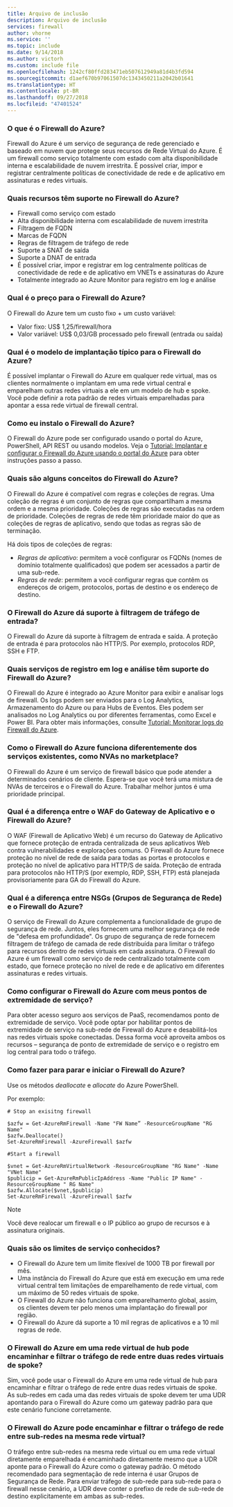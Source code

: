 ```yaml
---
title: Arquivo de inclusão
description: Arquivo de inclusão
services: firewall
author: vhorne
ms.service: ''
ms.topic: include
ms.date: 9/14/2018
ms.author: victorh
ms.custom: include file
ms.openlocfilehash: 1242cf80ffd283471eb507612949a81d4b3fd594
ms.sourcegitcommit: d1aef670b97061507dc1343450211a2042b01641
ms.translationtype: HT
ms.contentlocale: pt-BR
ms.lasthandoff: 09/27/2018
ms.locfileid: "47401524"
---
```

### <a name="what-is-azure-firewall"></a>O que é o Firewall do Azure?

Firewall do Azure é um serviço de segurança de rede gerenciado e baseado em nuvem que protege seus recursos de Rede Virtual do Azure. É um firewall como serviço totalmente com estado com alta disponibilidade interna e escalabilidade de nuvem irrestrita. É possível criar, impor e registrar centralmente políticas de conectividade de rede e de aplicativo em assinaturas e redes virtuais.

### <a name="what-capabilities-are-supported-in-azure-firewall"></a>Quais recursos têm suporte no Firewall do Azure?  

* Firewall como serviço com estado
* Alta disponibilidade interna com escalabilidade de nuvem irrestrita
* Filtragem de FQDN
* Marcas de FQDN
* Regras de filtragem de tráfego de rede
* Suporte a SNAT de saída
* Suporte a DNAT de entrada
* É possível criar, impor e registrar em log centralmente políticas de conectividade de rede e de aplicativo em VNETs e assinaturas do Azure
* Totalmente integrado ao Azure Monitor para registro em log e análise 

### <a name="what-is-the-pricing-for-azure-firewall"></a>Qual é o preço para o Firewall do Azure?

O Firewall do Azure tem um custo fixo + um custo variável:

* Valor fixo: US$ 1,25/firewall/hora
* Valor variável: US$ 0,03/GB processado pelo firewall (entrada ou saída)

### <a name="what-is-the-typical-deployment-model-for-azure-firewall"></a>Qual é o modelo de implantação típico para o Firewall do Azure?

É possível implantar o Firewall do Azure em qualquer rede virtual, mas os clientes normalmente o implantam em uma rede virtual central e emparelham outras redes virtuais a ele em um modelo de hub e spoke. Você pode definir a rota padrão de redes virtuais emparelhadas para apontar a essa rede virtual de firewall central.

### <a name="how-can-i-install-the-azure-firewall"></a>Como eu instalo o Firewall do Azure?

O Firewall do Azure pode ser configurado usando o portal do Azure, PowerShell, API REST ou usando modelos. Veja o [Tutorial: Implantar e configurar o Firewall do Azure usando o portal do Azure](../articles/firewall/tutorial-firewall-deploy-portal.md) para obter instruções passo a passo.

### <a name="what-are-some-azure-firewall-concepts"></a>Quais são alguns conceitos do Firewall do Azure?

O Firewall do Azure é compatível com regras e coleções de regras. Uma coleção de regras é um conjunto de regras que compartilham a mesma ordem e a mesma prioridade. Coleções de regras são executadas na ordem de prioridade. Coleções de regras de rede têm prioridade maior do que as coleções de regras de aplicativo, sendo que todas as regras são de terminação.

Há dois tipos de coleções de regras:

* *Regras de aplicativo*: permitem a você configurar os FQDNs (nomes de domínio totalmente qualificados) que podem ser acessados a partir de uma sub-rede. 
* *Regras de rede*: permitem a você configurar regras que contêm os endereços de origem, protocolos, portas de destino e os endereço de destino. 

### <a name="does-azure-firewall-support-inbound-traffic-filtering"></a>O Firewall do Azure dá suporte à filtragem de tráfego de entrada?

O Firewall do Azure dá suporte à filtragem de entrada e saída. A proteção de entrada é para protocolos não HTTP/S. Por exemplo, protocolos RDP, SSH e FTP.
 
### <a name="which-logging-and-analytics-services-are-supported-by-the-azure-firewall"></a>Quais serviços de registro em log e análise têm suporte do Firewall do Azure?

O Firewall do Azure é integrado ao Azure Monitor para exibir e analisar logs de firewall. Os logs podem ser enviados para o Log Analytics, Armazenamento do Azure ou para Hubs de Eventos. Eles podem ser analisados no Log Analytics ou por diferentes ferramentas, como Excel e Power BI. Para obter mais informações, consulte [Tutorial: Monitorar logs do Firewall do Azure](../articles/firewall/tutorial-diagnostics.md).

### <a name="how-does-azure-firewall-work-differently-from-existing-services-such-as-nvas-in-the-marketplace"></a>Como o Firewall do Azure funciona diferentemente dos serviços existentes, como NVAs no marketplace?

O Firewall do Azure é um serviço de firewall básico que pode atender a determinados cenários de cliente. Espera-se que você terá uma mistura de NVAs de terceiros e o Firewall do Azure. Trabalhar melhor juntos é uma prioridade principal.
 
### <a name="what-is-the-difference-between-application-gateway-waf-and-azure-firewall"></a>Qual é a diferença entre o WAF do Gateway de Aplicativo e o Firewall do Azure?

O WAF (Firewall de Aplicativo Web) é um recurso do Gateway de Aplicativo que fornece proteção de entrada centralizada de seus aplicativos Web contra vulnerabilidades e explorações comuns. O Firewall do Azure fornece proteção no nível de rede de saída para todas as portas e protocolos e proteção no nível de aplicativo para HTTP/S de saída. Proteção de entrada para protocolos não HTTP/S (por exemplo, RDP, SSH, FTP) está planejada provisoriamente para GA do Firewall do Azure.

### <a name="what-is-the-difference-between-network-security-groups-nsgs-and-azure-firewall"></a>Qual é a diferença entre NSGs (Grupos de Segurança de Rede) e o Firewall do Azure?

O serviço de Firewall do Azure complementa a funcionalidade de grupo de segurança de rede. Juntos, eles fornecem uma melhor segurança de rede de "defesa em profundidade". Os grupo de segurança de rede fornecem filtragem de tráfego de camada de rede distribuída para limitar o tráfego para recursos dentro de redes virtuais em cada assinatura. O Firewall do Azure é um firewall como serviço de rede centralizado totalmente com estado, que fornece proteção no nível de rede e de aplicativo em diferentes assinaturas e redes virtuais. 

### <a name="how-do-i-set-up-azure-firewall-with-my-service-endpoints"></a>Como configurar o Firewall do Azure com meus pontos de extremidade de serviço?

Para obter acesso seguro aos serviços de PaaS, recomendamos ponto de extremidade de serviço. Você pode optar por habilitar pontos de extremidade de serviço na sub-rede de Firewall do Azure e desabilitá-los nas redes virtuais spoke conectadas. Dessa forma você aproveita ambos os recursos – segurança de ponto de extremidade de serviço e o registro em log central para todo o tráfego.

### <a name="how-can-i-stop-and-start-azure-firewall"></a>Como fazer para parar e iniciar o Firewall do Azure?

Use os métodos *deallocate* e *allocate* do Azure PowerShell.

Por exemplo: 

```azurepowershell
# Stop an exisitng firewall

$azfw = Get-AzureRmFirewall -Name "FW Name” -ResourceGroupName "RG Name"
$azfw.Deallocate()
Set-AzureRmFirewall -AzureFirewall $azfw
```

```azurepowershell
#Start a firewall

$vnet = Get-AzureRmVirtualNetwork -ResourceGroupName "RG Name" -Name "VNet Name"
$publicip = Get-AzureRmPublicIpAddress -Name "Public IP Name" -ResourceGroupName " RG Name"
$azfw.Allocate($vnet,$publicip)
Set-AzureRmFirewall -AzureFirewall $azfw
```

> [!NOTE]
> Você deve realocar um firewall e o IP público ao grupo de recursos e à assinatura originais.

### <a name="what-are-the-known-service-limits"></a>Quais são os limites de serviço conhecidos?

* O Firewall do Azure tem um limite flexível de 1000 TB por firewall por mês. 
* Uma instância do Firewall do Azure que está em execução em uma rede virtual central tem limitações de emparelhamento de rede virtual, com um máximo de 50 redes virtuais de spoke.  
* O Firewall do Azure não funciona com emparelhamento global, assim, os clientes devem ter pelo menos uma implantação do firewall por região.
* O Firewall do Azure dá suporte a 10 mil regras de aplicativos e a 10 mil regras de rede.

### <a name="can-azure-firewall-in-a-hub-virtual-network-forward-and-filter-network-traffic-between-two-spoke-virtual-networks"></a>O Firewall do Azure em uma rede virtual de hub pode encaminhar e filtrar o tráfego de rede entre duas redes virtuais de spoke?

Sim, você pode usar o Firewall do Azure em uma rede virtual de hub para encaminhar e filtrar o tráfego de rede entre duas redes virtuais de spoke. As sub-redes em cada uma das redes virtuais de spoke devem ter uma UDR apontando para o Firewall do Azure como um gateway padrão para que este cenário funcione corretamente.

### <a name="can-azure-firewall-forward-and-filter-network-traffic-between-subnets-in-the-same-virtual-network"></a>O Firewall do Azure pode encaminhar e filtrar o tráfego de rede entre sub-redes na mesma rede virtual?

O tráfego entre sub-redes na mesma rede virtual ou em uma rede virtual diretamente emparelhada é encaminhado diretamente mesmo que a UDR aponte para o Firewall do Azure como o gateway padrão. O método recomendado para segmentação de rede interna é usar Grupos de Segurança de Rede. Para enviar tráfego de sub-rede para sub-rede para o firewall nesse cenário, a UDR deve conter o prefixo de rede de sub-rede de destino explicitamente em ambas as sub-redes.
